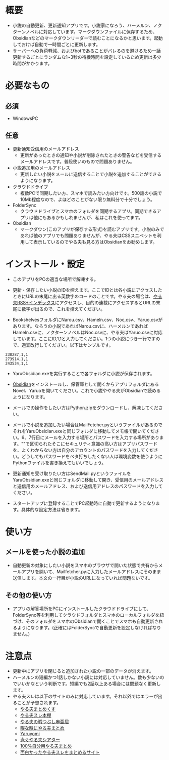 # 概要　
- 小説の自動更新、更新通知アプリです。小説家になろう、ハーメルン、ノクターンノベルに対応しています。マークダウンファイルに保存するため、Obsidianなどのマークダウンリーダーで読むことになるかと思います。起動しておけば自動で一時間ごとに更新します。
- サーバーへの負荷軽減、およびbotであることがバレるのを避けるため一話更新するごとにランダムな1~3秒の待機時間を設定しているため更新は多少時間がかかります。

# 必要なもの
## 必須
- WindowsPC
## 任意
- 更新通知受信用のメールアドレス 
    - 更新があったときの通知や小説が削除されたときの警告などを受信するメールアドレスです。普段使いのもので問題ありません。
- 小説追加用のメールアドレス
    - 更新したい小説をメールに送信することで小説を追加することができるようになります。
- クラウドドライブ 
    - 複数PCで同期したい方、スマホで読みたい方向けです。500話の小説で10Mb程度なので、よほどのことがない限り無料分で十分でしょう。
- FolderSync 
    - クラウドドライブとスマホのフォルダを同期するアプリ。同期できるアプリは他にもあるかもしれませんが、私はこれを使ってます。
- Obsidian 
    - マークダウン(このアプリが保存する形式)を読むアプリです。小説のみであれば他のアプリでも問題ありませんが、やる夫はCSSスニペットを利用して表示しているのでやる夫も見る方はObsidianをお勧めします。

# インストール・設定
- このアプリをPCの適当な場所で解凍する。

- 更新・保存したい小説のIDを控えます。ここでIDとは各小説にアクセスしたときにURLの末尾に出る英数字のコードのことです。やる夫の場合は、[やる夫RSS+インデックス](https://rss.r401.net/)にアクセスし、目的の連載にアクセスするとURLの末尾に数字が出るので、これを控えてください。

- BookshelvesフォルダにNarou.csv、Hameln.csv、Noc,csv、Yaruo,csvがあります。なろうの小説であればNarou.csvに、ハーメルンであればHameln.csvに、ノクターンノベルはNoc.csvに、やる夫はYaruo.csvに対応しています。ここにID,1,1と入力してください。1つの小説につき一行ですので、適宜改行してください。以下はサンプルです。
```
238287,1,1
273914,1,1
243534,1,1
```

- YaruObsidian.exeを実行することで各フォルダに小説が保存されます。

- [Obsidian](https://obsidian.md/)をインストールし、保管庫として開くからアプリフォルダにあるNovel、Yaruoを開いてください。これで小説ややる夫がObsidianで読めるようになります。

- メールでの操作をしたい方はPython.zipをダウンロードし、解凍してください。

- メールで小説を追加したい場合はMailFetcher.pyというファイルがあるのでそれをYaruObsidian.exeと同じフォルダに移動してメモ帳で開いてください。6、7行目にメールを入力する場所とパスワードを入力する場所があります。""で区切られたそこにセキュリティ意識の高い方はアプリパスワードを、よくわからない方は自分のアカウントのパスワードを入力してください。どうしてもパスワードをベタ打ちしたくない人は環境変数を使うようにPythonファイルを書き換えてもいいでしょう。

- 更新通知を受け取りたい方はSendMail.pyというファイルをYaruObsidian.exeと同じフォルダに移動して開き、受信用のメールアドレスと送信用のメールアドレス、および送信用アドレスのパスワードを入力してください。

- スタートアップに登録することでPC起動時に自動で更新するようになります。具体的な設定方法は省きます。

# 使い方
## メールを使った小説の追加
- 自動更新の対象にしたい小説をスマホのブラウザで開いた状態で共有からメールアプリを開いて、Mailfetcher.pyに入力したメールアドレスにそのまま送信します。本文の一行目が小説のURLになっていれば問題ないです。

## その他の使い方

- アプリの解答場所をPCにインストールしたクラウドドライブにして、FolderSync等を利用してクラウドフォルダとスマホのローカルフォルダを紐づけ、そのフォルダをスマホのObsidianで開くことでスマホも自動更新されるようになります。(正確にはFolderSyncで自動更新を設定しなければなりません。)

# 注意点
- 更新中にアプリを閉じると追加された小説の一部のデータが消えます。
- ハーメルンの短編かつ1話しかない小説には対応していません。数も少ないのでいいかなという判断です。短編でも2話以上ある場合には問題なく更新します。
- やる夫スレは以下のサイトのみに対応しています。それ以外ではエラーが出ることが予想されます。
    - [やる夫まとめくす](https://rss.r401.net/yaruo/sites/185)
    - [やる夫スレ本棚](https://rss.r401.net/yaruo/sites/184)
    - [やる夫の暇つぶし麻亜屈](https://rss.r401.net/yaruo/sites/57)
    - [暇な時にやる夫まとめ](https://rss.r401.net/yaruo/sites/139)
    - [Yaruyomi](https://rss.r401.net/yaruo/sites/3)
    - [泳ぐやる夫シアター](https://rss.r401.net/yaruo/sites/14)
    - [100%自分用やる夫まとめ](100%自分用やる夫まとめ)
    - [面白かったやる夫スレをまとめるサイト](https://rss.r401.net/yaruo/sites/122)

